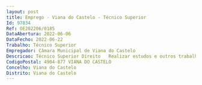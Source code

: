 ```yaml
--- 
layout: post
title: Emprego - Viana do Castelo - Técnico Superior
Id: 97834
Ref: OE202206/0185
DataAbertura: 2022-06-06
DataFecho: 2022-06-22
Trabalho: Técnico Superior
Empregador: Câmara Municipal de Viana do Castelo
Descricao: Técnico Superior Direito   Realizar estudos e outros trabalhos de natureza jurídica conducentes à definição e concretização das políticas do Município  elaborar pareceres e informações sobre a interpretação e aplicação da legislação, bem como normas e regulamentos internos  recolher, tratar e difundir legislação, jurisprudência, doutrina e outra informação necessária ao serviço em que está integrado  instrução de processos de Contra Ordenação e instruir processos disciplinares.
CodigoPostal: 4904-877 VIANA DO CASTELO
Concelho: Viana do Castelo
Distrito: Viana do Castelo
--- 
```

